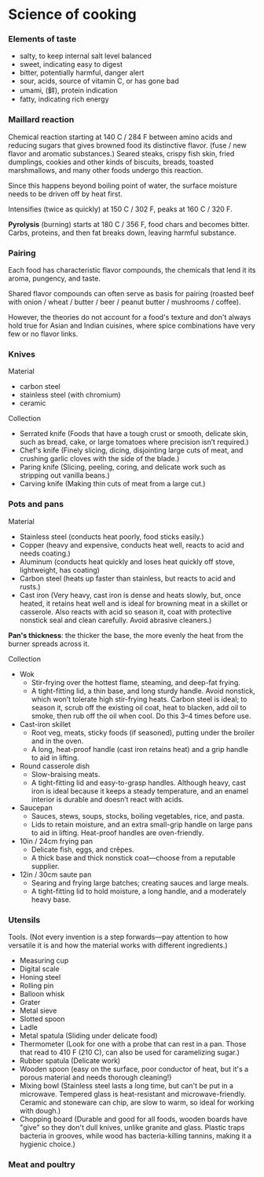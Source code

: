 # Science of cooking

### Elements of taste

* salty, to keep internal salt level balanced
* sweet, indicating easy to digest
* bitter, potentially harmful, danger alert
* sour, acids, source of vitamin C, or has gone bad
* umami, (鲜), protein indication
* fatty, indicating rich energy

### Maillard reaction

Chemical reaction starting at 140 C / 284 F between amino acids and reducing sugars that gives browned food its distinctive flavor. (fuse / new flavor and aromatic substances.)
Seared steaks, crispy fish skin, fried dumplings, cookies and other kinds of biscuits, breads, toasted marshmallows, and many other foods undergo this reaction.

Since this happens beyond boiling point of water, the surface moisture needs to be driven off by heat first.

Intensifies (twice as quickly) at 150 C / 302 F, peaks at 160 C / 320 F.

**Pyrolysis** (burning) starts at 180 C / 356 F, food chars and becomes bitter.
Carbs, proteins, and then fat breaks down, leaving harmful substance.

### Pairing

Each food has characteristic flavor compounds, the chemicals that lend it its aroma, pungency, and taste.

Shared flavor compounds can often serve as basis for pairing (roasted beef with onion / wheat / butter / beer / peanut butter / mushrooms / coffee).

However, the theories do not account for a food's texture and don't always hold true for Asian and Indian cuisines, where spice combinations have very few or no flavor links.

### Knives

Material
* carbon steel
* stainless steel (with chromium)
* ceramic

Collection
* Serrated knife (Foods that have a tough crust or smooth, delicate skin, such as bread, cake, or large tomatoes where precision isn’t required.)
* Chef's knife (Finely slicing, dicing, disjointing large cuts of meat, and crushing garlic cloves with the side of the blade.)
* Paring knife (Slicing, peeling, coring, and delicate work such as stripping out vanilla beans.)
* Carving knife (Making thin cuts of meat from a large cut.)

### Pots and pans

Material
* Stainless steel (conducts heat poorly, food sticks easily.)
* Copper (heavy and expensive, conducts heat well, reacts to acid and needs coating.)
* Aluminum (conducts heat quickly and loses heat quickly off stove, lightweight, has coating)
* Carbon steel (heats up faster than stainless, but reacts to acid and rusts.)
* Cast iron (Very heavy, cast iron is dense and heats slowly, but, once heated, it retains heat well and is ideal for browning meat in a skillet or casserole. Also reacts with acid so season it, coat with protective nonstick seal and clean carefully. Avoid abrasive cleaners.)

**Pan's thickness**: the thicker the base, the more evenly the heat from the burner spreads across it.

Collection
* Wok
  * Stir-frying over the hottest flame, steaming, and deep-fat frying.
  * A tight-fitting lid, a thin base, and long sturdy handle. Avoid nonstick, which won’t tolerate high stir-frying heats. Carbon steel is ideal; to season it, scrub off the existing oil coat, heat to blacken, add oil to smoke, then rub off the oil when cool. Do this 3–4 times before use.
* Cast-iron skillet
  * Root veg, meats, sticky foods (if seasoned), putting under the broiler and in the oven.
  * A long, heat-proof handle (cast iron retains heat) and a grip handle to aid in lifting.
* Round casserole dish
  * Slow-braising meats.
  * A tight-fitting lid and easy-to-grasp handles. Although heavy, cast iron is ideal because it keeps a steady temperature, and an enamel interior is durable and doesn’t react with acids.
* Saucepan
  * Sauces, stews, soups, stocks, boiling vegetables, rice, and pasta.
  * Lids to retain moisture, and an extra small-grip handle on large pans to aid in lifting. Heat-proof handles are oven-friendly.
* 10in / 24cm frying pan
  * Delicate fish, eggs, and crêpes.
  * A thick base and thick nonstick coat—choose from a reputable supplier.
* 12in / 30cm saute pan
  * Searing and frying large batches; creating sauces and large meals.
  * A tight-fitting lid to hold moisture, a long handle, and a moderately heavy base.

### Utensils

Tools. (Not every invention is a step forwards—pay attention to how versatile it is and how the material works with different ingredients.)

* Measuring cup
* Digital scale
* Honing steel
* Rolling pin
* Balloon whisk
* Grater
* Metal sieve
* Slotted spoon
* Ladle
* Metal spatula (Sliding under delicate food)
* Thermometer (Look for one with a probe that can rest in a pan. Those that read to 410 F (210 C), can also be used for caramelizing sugar.)
* Rubber spatula (Delicate work)
* Wooden spoon (easy on the surface, poor conductor of heat, but it's a porous material and needs thorough cleaning!)
* Mixing bowl (Stainless steel lasts a long time, but can't be put in a microwave. Tempered glass is heat-resistant and microwave-friendly. Ceramic and stoneware can chip, are slow to warm, so ideal for working with dough.)
* Chopping board (Durable and good for all foods, wooden boards have "give" so they don't dull knives, unlike granite and glass. Plastic traps bacteria in grooves, while wood has bacteria-killing tannins, making it a hygienic choice.)

### Meat and poultry
